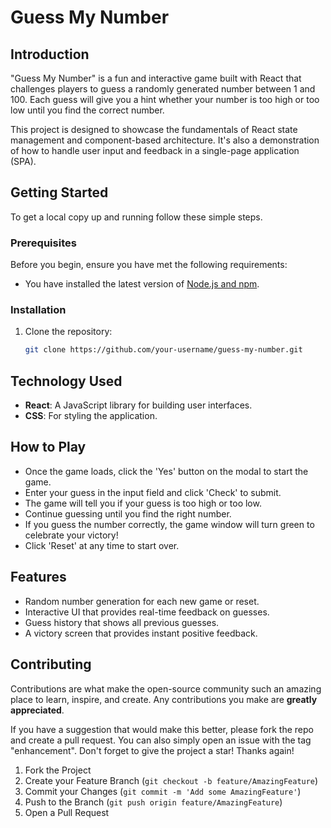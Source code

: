 # Guess My Number

## Introduction
"Guess My Number" is a fun and interactive game built with React that challenges players to guess a randomly generated number between 1 and 100. Each guess will give you a hint whether your number is too high or too low until you find the correct number.

This project is designed to showcase the fundamentals of React state management and component-based architecture. It's also a demonstration of how to handle user input and feedback in a single-page application (SPA).

## Getting Started

To get a local copy up and running follow these simple steps.

### Prerequisites
Before you begin, ensure you have met the following requirements:
- You have installed the latest version of [Node.js and npm](https://nodejs.org/en/).

### Installation
1. Clone the repository:
   ```sh
   git clone https://github.com/your-username/guess-my-number.git

## Technology Used
- **React**: A JavaScript library for building user interfaces.
- **CSS**: For styling the application.

## How to Play
- Once the game loads, click the 'Yes' button on the modal to start the game.
- Enter your guess in the input field and click 'Check' to submit.
- The game will tell you if your guess is too high or too low.
- Continue guessing until you find the right number.
- If you guess the number correctly, the game window will turn green to celebrate your victory!
- Click 'Reset' at any time to start over.

## Features
- Random number generation for each new game or reset.
- Interactive UI that provides real-time feedback on guesses.
- Guess history that shows all previous guesses.
- A victory screen that provides instant positive feedback.

## Contributing
Contributions are what make the open-source community such an amazing place to learn, inspire, and create. Any contributions you make are **greatly appreciated**.

If you have a suggestion that would make this better, please fork the repo and create a pull request. You can also simply open an issue with the tag "enhancement".
Don't forget to give the project a star! Thanks again!

1. Fork the Project
2. Create your Feature Branch (`git checkout -b feature/AmazingFeature`)
3. Commit your Changes (`git commit -m 'Add some AmazingFeature'`)
4. Push to the Branch (`git push origin feature/AmazingFeature`)
5. Open a Pull Request
